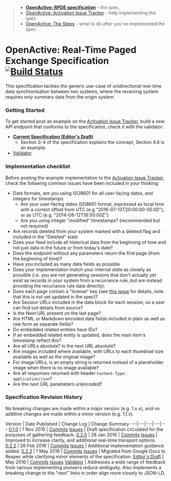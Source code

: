 > - **[OpenActive: RPDE specification](hhttps://github.com/openactive/realtime-paged-data-exchange/blob/master/README.md)** - the spec.
> - [OpenActive: Activation Issue Tracker](https://github.com/openactive/activation/blob/master/README.md) - help implementing the spec. 
> - [OpenActive: The Steps](https://www.openactive.io/technology.html#the-steps) - what to do after you've implemented the spec. 

# OpenActive: Real-Time Paged Exchange Specification [![Build Status](https://travis-ci.org/openactive/realtime-paged-data-exchange.svg?branch=master)](https://travis-ci.org/openactive/realtime-paged-data-exchange)

This specification tackles the generic use-case of unidirectional real-time data synchronisation between two systems, where the receiving system requires only summary data from the origin system.

[//]: # (Below the SNIP is included in Openactive.io)
[//]: # (_SNIP_)

###  Getting Started

To get started post an example on the [Activation Issue Tracker](https://github.com/openactive/activation/blob/master/README.md), build a new API endpoint that conforms to the specification, check it with the validator:

- **[Current Specification (Editor's Draft)](https://www.openactive.io/realtime-paged-data-exchange/)**
  - Section 3-4 of the specification explains the concept, Section 4.6 is an example.
- [Validator](https://www.openactive.io/endpoint-validator/)

###  Implementation checklist

Before posting the example implementation to the [Activation Issue Tracker](https://github.com/openactive/activation/blob/master/README.md), check the following common issues have been included in your thinking:

- Date formats, are you using ISO8601 for all user-facing dates, and integers for timestamps
  - Are your user-facing dates ISO8601 format, expressed as local time with a correct offset from UTC (e.g "2016-07-13T20:00:00-05:00"), or as UTC (e.g. "2014-08-12T18:50:00Z")
  - Are you using integer "modified" timestamps? (recommended but not required)
- Are records deleted from your system marked with a deleted flag and included in the "Deleted" state
- Does your feed include all historical data from the beginning of time and not just data in the future or from today's date? 
- Does the endpoint without any parameters return the first page (from the beginning of time)?
- Have you included as many data fields as possible
- Does your implementation match your internal state as closely as possible (i.e. you are not generating sessions that don't actually yet exist as records in your system from a recurrance rule, but are instead providing the recurrance rule data directly).
- Does each page contain a "license" key (see [this issue](https://github.com/openactive/activation/issues/19) for details, note that this is not yet updated in the spec)?
- Are Session URLs included in the data block for each session, so a user can find out details from source?
- Is the Next URL present on the last page?
- Are HTML or Markdown encoded data fields included in plain as well as raw form as separate fields?
- Do embedded related entities have IDs?
- If an embedded related entity is updated, does the main item's timestamp reflect this?
- Are all URLs absolute? Is the next URL absolute?
- Are images included where available, with URLs to each thumbnail size available as well as the original image?
- For image URLs, is an empty string is returned instead of a placeholder image when there is no image available?
- Are all responses returned with header `Content-Type: application/json`?
- Are the next URL parameters urlencoded?

### Specification Revision History

No breaking changes are made within a major version (e.g. 1.x.x), and no additive changes are made within a minor version (e.g. 1.1.x).

Version | Date Published | Change Log | Change Summary
---|---|---|---|---
 [0.1.0](https://www.openactive.io/realtime-paged-data-exchange/0.1.0/) | 1 Nov 2015  | [Commits](https://github.com/openactive/realtime-paged-data-exchange/commits/master/0.1.0/index.html) [Issues](https://github.com/openactive/realtime-paged-data-exchange/milestones/0.1.0) | Draft specification circulated for the purposes of gathering feedback.
 [0.2.0](https://www.openactive.io/realtime-paged-data-exchange/0.2.0/) | 28 Jan 2016 | [Commits](https://github.com/openactive/realtime-paged-data-exchange/commits/master/0.2.0/index.html) [Issues](https://github.com/openactive/realtime-paged-data-exchange/milestones/0.2.0) | Improved to increase clarity, and additional real-time transport options.
 [0.2.2](https://www.openactive.io/realtime-paged-data-exchange/0.2.2/) | 26 Feb 2016 | [Commits](https://github.com/openactive/realtime-paged-data-exchange/commits/master/0.2.2/index.html) [Issues](https://github.com/openactive/realtime-paged-data-exchange/milestones/0.2.2) | Additional implementation guidance added.
 [0.2.3](https://www.openactive.io/realtime-paged-data-exchange/0.2.3/) | 1 May 2016 | [Commits](https://github.com/openactive/realtime-paged-data-exchange/commits/master/0.2.3/index.html) [Issues](https://github.com/openactive/realtime-paged-data-exchange/milestones/0.2.3) | Migrated from Google Docs to Respec while clarifying minor elements of the specification.
 [Editor's Draft](https://www.openactive.io/realtime-paged-data-exchange/) | May 2016 | [Commits](https://github.com/openactive/realtime-paged-data-exchange/commits/master/EditorsDraft/index.html)  [Issues](https://github.com/openactive/realtime-paged-data-exchange/milestones/Editor's%20Draft) [Validator](https://www.openactive.io/endpoint-validator/) | Addresses a wide range of feedback from various implementing pioneers reduce ambiguity. Also implements a breaking change to the "next" links in order align more closely to JSON-LD.
